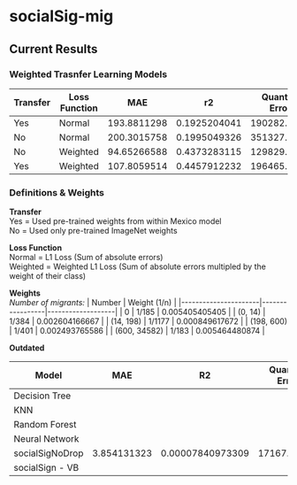 # socialSig-mig

## Current Results






### Weighted Trasnfer Learning Models


| Transfer |  Loss Function	|     MAE	  |      r2       |	 Quantity Error	 |  Allocation Error  |
|----------|----------------|-------------|---------------|------------------|--------------------|
|   Yes	   |     Normal	    | 193.8811298 |	0.1925204041  |	  190282.6378	 |    261654.2757     |
|   No	   |     Normal	    | 200.3015758 |	0.1995049326  |	  351327.1716	 |    115575.8016     |
|   No	   |    Weighted	| 94.65266588 |	0.4373283115  |	  129829.9505	 |    90805.41368     |
|   Yes	   |    Weighted	| 107.8059514 |	0.4457912232  |	  196465.777	 |    54829.89573     |



### Definitions & Weights

**Transfer** <br/>
Yes = Used pre-trained weights from within Mexico model<br/>
No = Used only pre-trained ImageNet weights


**Loss Function** <br/>
Normal = L1 Loss (Sum of absolute errors) <br/>
Weighted = Weighted L1 Loss (Sum of absolute errors multipled by the weight of their class)
		
		
		
		
**Weights**  
*Number of migrants:*  |     Number      |    Weight (1/n)   |
|----------------------|-----------------|-------------------|
|          0	       |     1/185	     |   0.005405405405  |
|       (0, 14)	       |     1/384	     |   0.002604166667  |
|      (14, 198)	   |     1/1177	     |   0.000849617672  |
|     (198, 600)	   |     1/401	     |   0.002493765586  |
|    (600, 34582)      |	 1/183	     |   0.005464480874  |






**Outdated**  

|       Model	    |       MAE	     |          R2	     |  Quantity Error	|  Allocation Error  |
|-------------------|----------------|-------------------|------------------|--------------------|
| Decision Tree	    |              	 |              	 |                  |                    |
| KNN	            |                |              	 |          	    |                    |
| Random Forest	    |              	 |              	 |              	|                    |
| Neural Network	|              	 |              	 |              	|                    |
| socialSigNoDrop	|  3.854131323	 |  0.00007840973309 |    17167.04453	|     59915.58194    |
| socialSign - VB	|          	     |          	     |          	    |                    |